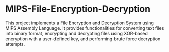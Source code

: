 # MIPS-File-Encryption-Decryption
This project implements a File Encryption and Decryption System using MIPS Assembly Language. It provides functionalities for converting text files into binary format, encrypting and decrypting files using XOR-based encryption with a user-defined key, and performing brute force decryption attempts.
